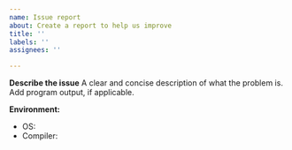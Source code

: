 ```yaml
---
name: Issue report
about: Create a report to help us improve
title: ''
labels: ''
assignees: ''

---
```


**Describe the issue**
A clear and concise description of what the problem is. Add program output, if applicable.

**Environment:**
- OS: 
- Compiler:
